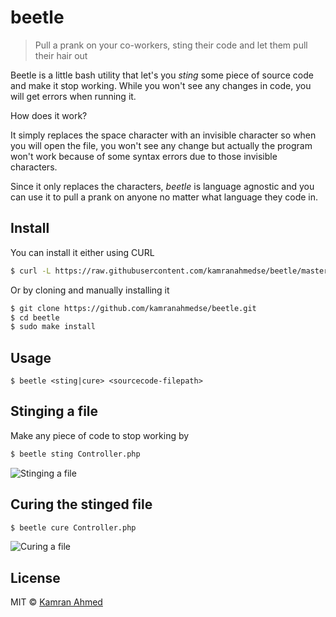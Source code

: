 # beetle

> Pull a prank on your co-workers, sting their code and let them pull their hair out

Beetle is a little bash utility that let's you *sting* some piece of source code and make it stop working. While you won't see any changes in code, you will get errors when running it.

How does it work?

It simply replaces the space character with an invisible character so when you will open the file, you won't see any change but actually the program won't work because of some syntax errors due to those invisible characters.

Since it only replaces the characters, *beetle* is language agnostic and you can use it to pull a prank on anyone no matter what language they code in.

## Install

You can install it either using CURL

```bash
$ curl -L https://raw.githubusercontent.com/kamranahmedse/beetle/master/installer.sh | sudo sh
```

Or by cloning and manually installing it

```bash
$ git clone https://github.com/kamranahmedse/beetle.git
$ cd beetle
$ sudo make install
```


## Usage

```
$ beetle <sting|cure> <sourcecode-filepath>
```

## Stinging a file

Make any piece of code to stop working by

```bash
$ beetle sting Controller.php
```

![Stinging a file](http://i.imgur.com/axqYLGY.gif)

## Curing the stinged file

```bash
$ beetle cure Controller.php
```

![Curing a file](http://i.imgur.com/lKDMSAU.gif)

## License

MIT © [Kamran Ahmed](http://kamranahmed.info)